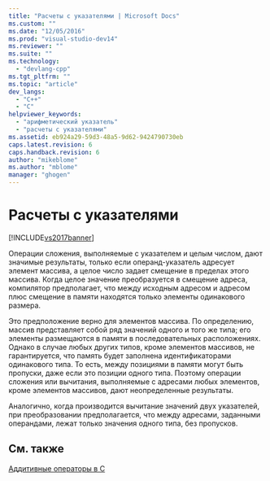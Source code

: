 ```yaml
---
title: "Расчеты с указателями | Microsoft Docs"
ms.custom: ""
ms.date: "12/05/2016"
ms.prod: "visual-studio-dev14"
ms.reviewer: ""
ms.suite: ""
ms.technology: 
  - "devlang-cpp"
ms.tgt_pltfrm: ""
ms.topic: "article"
dev_langs: 
  - "C++"
  - "C"
helpviewer_keywords: 
  - "арифметический указатель"
  - "расчеты с указателями"
ms.assetid: eb924a29-59d3-48a5-9d62-9424790730eb
caps.latest.revision: 6
caps.handback.revision: 6
author: "mikeblome"
ms.author: "mblome"
manager: "ghogen"
---
```

# Расчеты с указателями
[!INCLUDE[vs2017banner](../assembler/inline/includes/vs2017banner.md)]

Операции сложения, выполняемые с указателем и целым числом, дают значимые результаты, только если операнд\-указатель адресует элемент массива, а целое число задает смещение в пределах этого массива.  Когда целое значение преобразуется в смещение адреса, компилятор предполагает, что между исходным адресом и адресом плюс смещение в памяти находятся только элементы одинакового размера.  
  
 Это предположение верно для элементов массива.  По определению, массив представляет собой ряд значений одного и того же типа; его элементы размещаются в памяти в последовательных расположениях.  Однако в случае любых других типов, кроме элементов массивов, не гарантируется, что память будет заполнена идентификаторами одинакового типа.  То есть, между позициями в памяти могут быть пропуски, даже если это позиции одного типа.  Поэтому операции сложения или вычитания, выполняемые с адресами любых элементов, кроме элементов массивов, дают неопределенные результаты.  
  
 Аналогично, когда производится вычитание значений двух указателей, при преобразовании предполагается, что между адресами, заданными операндами, лежат только значения одного типа, без пропусков.  
  
## См. также  
 [Аддитивные операторы в C](../c-language/c-additive-operators.md)